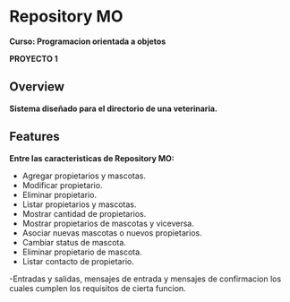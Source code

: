# Repository MO

**Curso: Programacion orientada a objetos**

**PROYECTO 1**

## Overview

**Sistema diseñado para el directorio de una veterinaria.**

## Features
**Entre las caracteristicas de Repository MO:**
- Agregar propietarios y mascotas. 
- Modificar propietario.
- Eliminar propietario.
- Listar propietarios y mascotas.
- Mostrar cantidad de propietarios.
- Mostrar propietarios de mascotas y viceversa.
- Asociar nuevas mascotas o nuevos propietarios.
- Cambiar status de mascota.
- Eliminar propietario de mascota.
- Listar contacto de propietario.

-Entradas y salidas, mensajes de entrada y mensajes de confirmacion los cuales cumplen los requisitos de cierta funcion.
